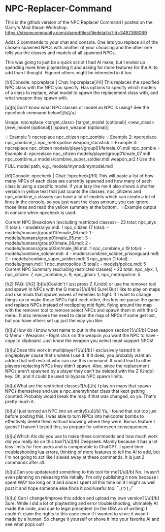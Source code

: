 # NPC-Replacer-Command
This is the github version of the NPC Replacer Command I posted on the Garry's Mod Steam Workshop.
https://steamcommunity.com/sharedfiles/filedetails/?id=3492368069

Adds 2 commands to your chat and console. One lets you replace all of the chosen spawned NPCs with another of your choosing and the other one tells you the classes and models of all spawned NPCs.

This was going to just be a quick script I had AI make, but I ended up spending more time playtesting it and asking for more features for the AI to add than I thought. Figured others might be interested in it too.

[h1]Console: npcreplace | Chat: !npcreplace[/h1]
This replaces the specified NPC class with the NPC you specify. Has options to specify which models of a class to replace, what model to spawn the replacement class with, and what weapon they spawn with.

[u][b]Don't know what NPC classes or model an NPC is using? See the npccheck command below![/b][/u]

Usage: npcreplace <target_class> [target_model (optional)] <new_class> [new_model (optional)] [spawn_weapon (optional)]

💡 Example 1: npcreplace npc_citizen npc_zombie
💡 Example 2: npcreplace npc_combine_s npc_metropolice weapon_stunstick
💡 Example 3: npcreplace npc_citizen models/player/group01/female_01.mdl npc_zombie
💡 Example 4: npcreplace npc_citizen models/player/group01/male_07.mdl npc_combine_s models/combine_super_soldier.mdl weapon_ar2
❗ Use the FULL model path, e.g., models/mymod/mymodel.mdl

[h1]Console: npccheck | Chat: !npccheck[/h1]
This will paste a list of how many NPCs of each class are currently spawned and how many of each class is using a specific model. If your lazy like me it also shows a shorter version in yellow text that just counts the classes. npc_citizens and npc_combine_s classes can have a lot of models which can create a lot of lines in the console, so you just want the class amount, you can ignore those lines and read the yellow summary at the bottom.
 
💡Example output in console when npccheck is used:

Current NPC Breakdown (excluding restricted classes) - 23 total:
  npc_alyx (1 total):
    - models/alyx.mdl: 1
  npc_citizen (7 total):
    - models/humans/group01/female_06.mdl: 1
    - models/humans/group01/male_05.mdl: 3
    - models/humans/group01/male_08.mdl: 2
    - models/humans/group03m/male_06.mdl: 1
  npc_combine_s (9 total):
    - models/combine_soldier.mdl: 4
    - models/combine_soldier_prisonguard.mdl: 2
    - models/combine_super_soldier.mdl: 3
  npc_gman (1 total):
    - models/gman.mdl: 1
  npc_metropolice (5 total):
    - models/police.mdl: 5
Current NPC Summary (excluding restricted classes) - 23 total:
npc_alyx: 1, npc_citizen: 7, npc_combine_s: 9, npc_gman: 1, npc_metropolice: 5

[h2] FAQ: [/h2]
[b][u]Couldn't I just press Z (Undo) or use the remover tool and spawn in NPCs with the Q menu?[/u][/b]
Sure! But I like to play on maps and use mods that spawn waves of enemies to fight. If I want to change things up or make those NPCs fight each other, this lets me pause the game and replace NPCs instead of noclipping mid fight, flying around the map with the remover tool to remove select NPCs and spawn them in with the Q menu. It also removes the need to clean the map of NPCs if some get lost, but you have others set up just the way you like.

[b][u]How do I know what name to put in the weapon section?[/u][/b]
Open Q Menu - Weapons - Right click on the weapon you want the NPC to have - copy to clipboard. Just know the weapon you select must support NPCs!

[b][u]Does this work in multiplayer?[/u][/b]
I exclusively tested it in singleplayer cause that's where I use it. If it does, you probably want an addon that will restrict who can use this command. It could lead to other players replacing NPCs they didn't spawn. Also, since the replacement NPCs aren't spawned by a player they can't be deleted with the Z (Undo) key. Oh, and it could be used to bypass NPC spawn limits.

[b][u]What are the restricted classes?[/u][/b]
I play on maps that spawn NPCs themselves and use a npc_enemyfinder class that kept getting counted. Probably would break the map if that was changed, so ya. That's pretty much it.

[b][u]I just turned an NPC into an entity![/u][/b]
Ya, I found that out too just before posting this. I was able to turn NPCs into helicopter bombs to effectively delete them without knowing where they were. Bonus feature I guess? I haven't tested this, so prepare for unforeseen consequences...

[b][u]Which AIs did you use to make these commands and how much work did you really do on this tool?[/u][/b]
Deepseek. Mainly because it has a lot less limits for free users and is comperable to ChatGPT. I spent time troubleshooting lua errors, thinking of more features to tell the AI to add, but I'm not going to act like I slaved away at these commands. It is just 2 commands after all.

[b][u]Can you update/add something to this tool for me?[/u][/b]
No. I wasn't even planning on releasing this initially. I'm only publishing it now because I spent WAY too long on it and since I spent all this time on it I might as well post it and hope someone else finds it cool/useful too. ¯\_(ツ)_/¯

[b][u] Can I change/improve this addon and upload my own version?[/u][/b]
Sure. While I did a lot of playtesting and error troubleshooting, ultimately AI made the code, and due to legal precedent (in the USA as of writing) I couldn't claim the rights to this code even if I wanted to since it wasn't made by a human. So change it yourself or shove it into your favorite AI and see what pops out!
